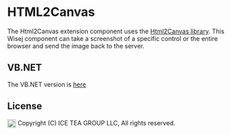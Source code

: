 HTML2Canvas
====

The Html2Canvas extension component uses the [Html2Canvas library](https://html2canvas.hertzen.com/). This Wisej component can take a screenshot of a specific control or the entire browser and send the image back to the server.

VB.NET
------
The VB.NET version is [here](https://github.com/iceteagroup/wisej-examples-vb/tree/main/HTML2Canvas)

License
-------
<img src="http://iceteagroup.com/wp-content/uploads/2017/01/Square-64x64-trasp.png" height="20" align="top"> Copyright (C) ICE TEA GROUP LLC, All rights reserved.
